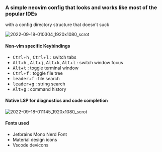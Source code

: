 ### A simple neovim config that looks and works like most of the popular IDEs
with a config directory structure that doesn't suck

![2022-09-18-010304_1920x1080_scrot](https://user-images.githubusercontent.com/48997655/190866003-bd4c78a7-b45e-4289-97c4-fd96dac1f466.png)

#### Non-vim specific Keybindings
- <kbd>Ctrl</kbd>+<kbd>h</kbd> , <kbd>Ctrl</kbd>+<kbd>l</kbd> : switch tabs
- <kbd>Alt</kbd>+<kbd>h</kbd> , <kbd>Alt</kbd>+<kbd>j</kbd>, <kbd>Alt</kbd>+<kbd>k</kbd>, <kbd>Alt</kbd>+<kbd>l</kbd> : switch window focus
- <kbd>Alt</kbd>+<kbd>t</kbd> : toggle terminal window
- <kbd>Ctrl</kbd>+<kbd>f</kbd> : toggle file tree
- <kbd>leader</kbd>+<kbd>f</kbd> : file search
- <kbd>leader</kbd>+<kbd>g</kbd> : string search
- <kbd>Alt</kbd>+<kbd>g</kbd> : command history

#### Native LSP for diagnostics and code completion
![2022-09-18-011145_1920x1080_scrot](https://user-images.githubusercontent.com/48997655/190866239-d63e033c-7a17-4f15-ab1d-0dbc2a2c218d.png)

#### Fonts used
- Jetbrains Mono Nerd Font
- Material design icons
- Vscode devicons
